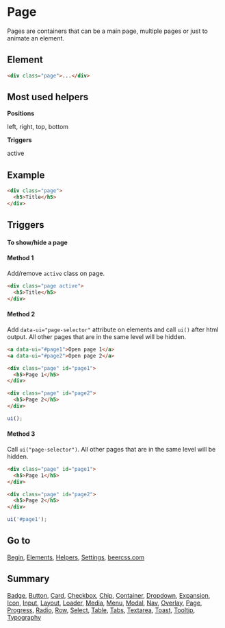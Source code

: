 # Page

Pages are containers that can be a main page, multiple pages or just to animate an element.

## Element

```html
<div class="page">...</div>
```

## Most used helpers

**Positions**

left, right, top, bottom

**Triggers**

active

## Example

```html
<div class="page">
  <h5>Title</h5>
</div>
```

## Triggers 

#### To show/hide a page

#### Method 1

Add/remove `active` class on page.

```html
<div class="page active">
  <h5>Title</h5>
</div>
```

#### Method 2

Add `data-ui="page-selector"` attribute on elements and call `ui()` after html output. All other pages that are in the same level will be hidden.

```html
<a data-ui="#page1">Open page 1</a>
<a data-ui="#page2">Open page 2</a>

<div class="page" id="page1">
  <h5>Page 1</h5>
</div>

<div class="page" id="page2">
  <h5>Page 2</h5>
</div>
```

```js
ui();
```

#### Method 3

Call `ui("page-selector")`. All other pages that are in the same level will be hidden.

```html
<div class="page" id="page1">
  <h5>Page 1</h5>
</div>

<div class="page" id="page2">
  <h5>Page 2</h5>
</div>
```

```js
ui('#page1');
```

## Go to

[Begin](https://github.com/beercss/beercss/blob/main/docs/INDEX.md), [Elements](https://github.com/beercss/beercss/blob/main/docs/ELEMENTS.md), [Helpers](https://github.com/beercss/beercss/blob/main/docs/HELPERS.md), [Settings](https://github.com/beercss/beercss/blob/main/docs/SETTINGS.md), [beercss.com](https://www.beercss.com)

## Summary

[Badge](https://github.com/beercss/beercss/blob/main/docs/BADGE.md), [Button](https://github.com/beercss/beercss/blob/main/docs/BUTTON.md), [Card](https://github.com/beercss/beercss/blob/main/docs/CARD.md), [Checkbox](https://github.com/beercss/beercss/blob/main/docs/CHECKBOX.md), [Chip](https://github.com/beercss/beercss/blob/main/docs/CHIP.md), [Container](https://github.com/beercss/beercss/blob/main/docs/CONTAINER.md), [Dropdown](https://github.com/beercss/beercss/blob/main/docs/DROPDOWN.md), [Expansion](https://github.com/beercss/beercss/blob/main/docs/EXPANSION.md), [Icon](https://github.com/beercss/beercss/blob/main/docs/ICON.md), [Input](https://github.com/beercss/beercss/blob/main/docs/INPUT.md), [Layout](https://github.com/beercss/beercss/blob/main/docs/LAYOUT.md), [Loader](https://github.com/beercss/beercss/blob/main/docs/LOADER.md), [Media](https://github.com/beercss/beercss/blob/main/docs/MEDIA.md), [Menu](https://github.com/beercss/beercss/blob/main/docs/MENU.md), [Modal](https://github.com/beercss/beercss/blob/main/docs/MODAL.md), [Nav](https://github.com/beercss/beercss/blob/main/docs/NAV.md), [Overlay](https://github.com/beercss/beercss/blob/main/docs/OVERLAY.md), [Page](https://github.com/beercss/beercss/blob/main/docs/PAGE.md), [Progress](https://github.com/beercss/beercss/blob/main/docs/PROGRESS.md), [Radio](https://github.com/beercss/beercss/blob/main/docs/RADIO.md), [Row](https://github.com/beercss/beercss/blob/main/docs/ROW.md), [Select](https://github.com/beercss/beercss/blob/main/docs/SELECT.md), [Table](https://github.com/beercss/beercss/blob/main/docs/TABLE.md), [Tabs](https://github.com/beercss/beercss/blob/main/docs/TABS.md), [Textarea](https://github.com/beercss/beercss/blob/main/docs/TEXTAREA.md), [Toast](https://github.com/beercss/beercss/blob/main/docs/TOAST.md), [Tooltip](https://github.com/beercss/beercss/blob/main/docs/TOOLTIP.md), [Typography](https://github.com/beercss/beercss/blob/main/docs/TYPOGRAPHY.md)